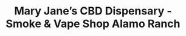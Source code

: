 ---
title: "Mary Jane’s CBD Dispensary - Smoke & Vape Shop Alamo Ranch"
url: /san-antonio/mary-janes-cbd-dispensary-smoke-und-vape-shop-alamo-ranch/
shop: Tabak
---